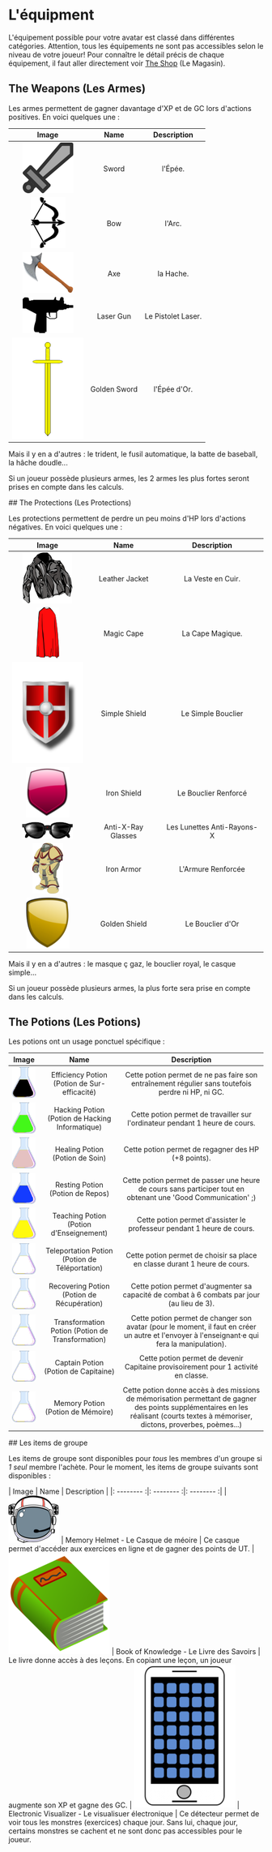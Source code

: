 # L'équipment

L'équipement possible pour votre avatar est classé dans différentes catégories. Attention, tous les équipements ne sont pas accessibles selon le niveau de votre joueur! Pour connaître le détail précis de chaque équipement, il faut aller directement voir [The Shop](https://planetalert.tuxfamily.org/shop/) (Le Magasin).

## The Weapons (Les Armes)

Les armes permettent de gagner davantage d'XP et de GC lors d'actions positives.
En voici quelques une :

| Image | Name | Description |
|:--------:|:--------:|:--------:| 
| ![Sword](img/sword.png) | Sword | l'Épée.
| ![Bow](img/bow.png) | Bow | l'Arc.
| ![Axe](img/axe.png) | Axe | la Hache.
| ![Gun](img/gun.png) | Laser Gun | Le Pistolet Laser.
| ![Sword](img/golden_sword.png) | Golden Sword | l'Épée d'Or.

Mais il y en a d'autres : le trident, le fusil automatique, la batte de baseball, la hâche doudle...

Si un joueur possède plusieurs armes, les 2 armes les plus fortes seront prises en compte dans les calculs.

## The Protections (Les Protections)

Les protections permettent de perdre un peu moins d'HP lors d'actions négatives.
En voici quelques une :

| Image | Name | Description |
|:--------:|:--------:|:--------:| 
| ![Jacket](img/leather_jacket.png) | Leather Jacket | La Veste en Cuir. |
| ![Cape](img/cape.png) | Magic Cape | La Cape Magique. |
| ![Shield](img/shield.png) | Simple Shield | Le Simple Bouclier |
| ![Shield](img/shield_02.png) | Iron Shield | Le Bouclier Renforcé |
| ![Glasses](img/xray_glasses.png) | Anti-X-Ray Glasses | Les Lunettes Anti-Rayons-X |
| ![Armor](img/spaceArmor.png) | Iron Armor | L'Armure Renforcée |
| ![Shield](img/gold_shield.png) | Golden Shield | Le Bouclier d'Or |

Mais il y en a d'autres : le masque ç gaz, le bouclier royal, le casque simple...

Si un joueur possède plusieurs armes, la plus forte sera prise en compte dans les calculs.


## The Potions (Les Potions)

Les potions ont un usage ponctuel spécifique :

| Image | Name | Description |
|:--------:|:--------:|:--------:| 
| ![Potion](img/potion_black.png) | Efficiency Potion (Potion de Sur-efficacité) | Cette potion permet de ne pas faire son entraînement régulier sans toutefois perdre ni HP, ni GC.
| ![Potion](img/potion_green.png) | Hacking Potion (Potion de Hacking Informatique) | Cette potion permet de travailler sur l'ordinateur pendant 1 heure de cours.
| ![Potion](img/potion_grey.png) | Healing Potion (Potion de Soin) | Cette potion permet de regagner des HP (+8 points).
| ![Potion](img/potion_blue.png) | Resting Potion (Potion de Repos) | Cette potion permet de passer une heure de cours sans participer tout en obtenant une 'Good Communication' ;) 
| ![Potion](img/potion_yellow.png) | Teaching Potion (Potion d'Enseignement) | Cette potion permet d'assister le professeur pendant 1 heure de cours.
| ![Potion](img/potion_white.png) | Teleportation Potion (Potion de Téléportation) | Cette potion permet de choisir sa place en classe durant 1 heure de cours.
| ![Potion](img/potion_white.png) | Recovering Potion (Potion de Récupération) | Cette potion permet d'augmenter sa capacité de combat à 6 combats par jour (au lieu de 3).
| ![Potion](img/potion_white.png) | Transformation Potion (Potion de Transformation) | Cette potion permet de changer son avatar (pour le moment, il faut en créer un autre et l'envoyer à l'enseignant·e qui fera la manipulation).
| ![Potion](img/potion_white.png) | Captain Potion (Potion de Capitaine) | Cette potion permet de devenir Capitaine provisoirement pour 1 activité en classe.
| ![Potion](img/potion_white.png) | Memory Potion (Potion de Mémoire) | Cette potion donne accès à des missions de mémorisation permettant de gagner des points supplémentaires en les réalisant (courts textes à mémoriser, dictons, proverbes, poèmes...)

## Les items de groupe

Les items de groupe sont disponibles pour _tous_ les membres d'un groupe si _1 seul_ membre l'achète.
Pour le moment, les items de groupe suivants sont disponibles :

| Image | Name | Description |
|: -------- :|: -------- :|: -------- :| 
| ![image](img/helmet.png) | Memory Helmet - Le Casque de méoire | Ce casque permet d'accéder aux exercices en ligne et de gagner des points de UT.
| ![image](img/book-knowledge.png) | Book of Knowledge - Le Livre des Savoirs | Le livre donne accès à des leçons. En copiant une leçon, un joueur augmente son XP et gagne des GC.
| ![image](img/visualizer.png) | Electronic Visualizer - Le visualisuer électronique | Ce détecteur permet de voir tous les monstres (exercices) chaque jour. Sans lui, chaque jour, certains monstres se cachent et ne sont donc pas accessibles pour le joueur.
